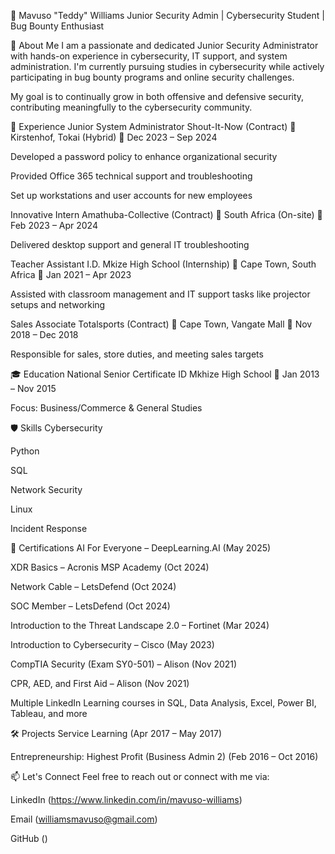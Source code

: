 👋 Mavuso "Teddy" Williams
Junior Security Admin | Cybersecurity Student | Bug Bounty Enthusiast

🧠 About Me
I am a passionate and dedicated Junior Security Administrator with hands-on experience in cybersecurity, IT support, and system administration. I'm currently pursuing studies in cybersecurity while actively participating in bug bounty programs and online security challenges.

My goal is to continually grow in both offensive and defensive security, contributing meaningfully to the cybersecurity community.

💼 Experience
Junior System Administrator
Shout-It-Now (Contract)
📍 Kirstenhof, Tokai (Hybrid)
📅 Dec 2023 – Sep 2024

Developed a password policy to enhance organizational security

Provided Office 365 technical support and troubleshooting

Set up workstations and user accounts for new employees

Innovative Intern
Amathuba-Collective (Contract)
📍 South Africa (On-site)
📅 Feb 2023 – Apr 2024

Delivered desktop support and general IT troubleshooting

Teacher Assistant
I.D. Mkize High School (Internship)
📍 Cape Town, South Africa
📅 Jan 2021 – Apr 2023

Assisted with classroom management and IT support tasks like projector setups and networking

Sales Associate
Totalsports (Contract)
📍 Cape Town, Vangate Mall
📅 Nov 2018 – Dec 2018

Responsible for sales, store duties, and meeting sales targets

🎓 Education
National Senior Certificate
ID Mkhize High School
📅 Jan 2013 – Nov 2015

Focus: Business/Commerce & General Studies

🛡️ Skills
Cybersecurity

Python

SQL

Network Security

Linux

Incident Response

📜 Certifications
AI For Everyone – DeepLearning.AI (May 2025)

XDR Basics – Acronis MSP Academy (Oct 2024)

Network Cable – LetsDefend (Oct 2024)

SOC Member – LetsDefend (Oct 2024)

Introduction to the Threat Landscape 2.0 – Fortinet (Mar 2024)

Introduction to Cybersecurity – Cisco (May 2023)

CompTIA Security (Exam SY0-501) – Alison (Nov 2021)

CPR, AED, and First Aid – Alison (Nov 2021)

Multiple LinkedIn Learning courses in SQL, Data Analysis, Excel, Power BI, Tableau, and more

🛠️ Projects
Service Learning (Apr 2017 – May 2017)

Entrepreneurship: Highest Profit (Business Admin 2) (Feb 2016 – Oct 2016)

📫 Let's Connect
Feel free to reach out or connect with me via:

LinkedIn (https://www.linkedin.com/in/mavuso-williams)

Email (williamsmavuso@gmail.com)

GitHub ()
